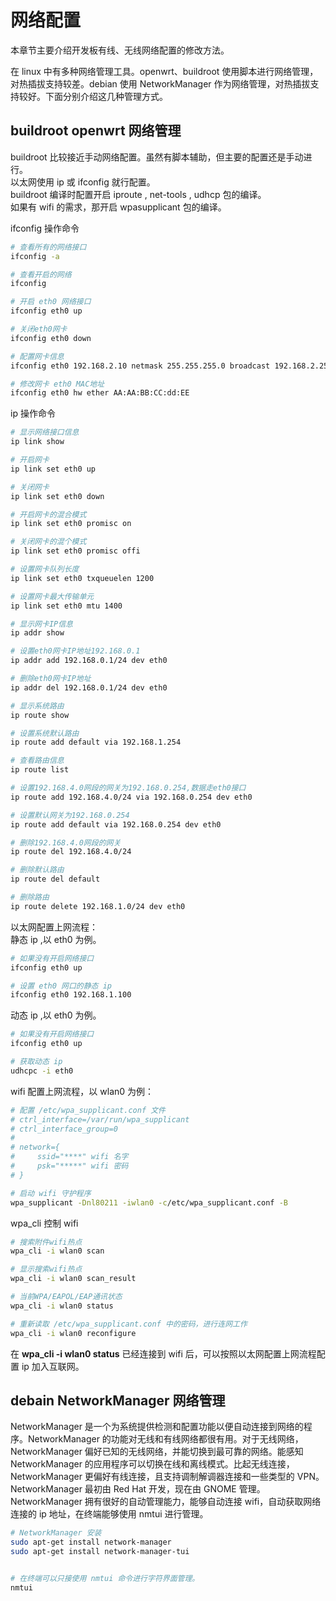 # 网络配置

本章节主要介绍开发板有线、无线网络配置的修改方法。

在 linux 中有多种网络管理工具。openwrt、buildroot 使用脚本进行网络管理，对热插拔支持较差。debian 使用 NetworkManager 作为网络管理，对热插拔支持较好。下面分别介绍这几种管理方式。

## buildroot openwrt 网络管理
buildroot 比较接近手动网络配置。虽然有脚本辅助，但主要的配置还是手动进行。  
以太网使用 ip 或 ifconfig 就行配置。  
buildroot 编译时配置开启 iproute , net-tools , udhcp 包的编译。  
如果有 wifi 的需求，那开启 wpasupplicant 包的编译。  

ifconfig 操作命令
```bash
# 查看所有的网络接口
ifconfig -a

# 查看开启的网络
ifconfig 

# 开启 eth0 网络接口
ifconfig eth0 up

# 关闭eth0网卡
ifconfig eth0 down  

# 配置网卡信息
ifconfig eth0 192.168.2.10 netmask 255.255.255.0 broadcast 192.168.2.255 

# 修改网卡 eth0 MAC地址
ifconfig eth0 hw ether AA:AA:BB:CC:dd:EE  

```

ip 操作命令
```bash
# 显示网络接口信息
ip link show 

# 开启网卡
ip link set eth0 up 

# 关闭网卡
ip link set eth0 down 

# 开启网卡的混合模式
ip link set eth0 promisc on 

# 关闭网卡的混个模式
ip link set eth0 promisc offi 

# 设置网卡队列长度
ip link set eth0 txqueuelen 1200 

# 设置网卡最大传输单元
ip link set eth0 mtu 1400 

# 显示网卡IP信息
ip addr show 

# 设置eth0网卡IP地址192.168.0.1
ip addr add 192.168.0.1/24 dev eth0 

# 删除eth0网卡IP地址
ip addr del 192.168.0.1/24 dev eth0 

# 显示系统路由
ip route show 

# 设置系统默认路由
ip route add default via 192.168.1.254 

# 查看路由信息
ip route list 

# 设置192.168.4.0网段的网关为192.168.0.254,数据走eth0接口
ip route add 192.168.4.0/24 via 192.168.0.254 dev eth0 

# 设置默认网关为192.168.0.254
ip route add default via 192.168.0.254 dev eth0 

# 删除192.168.4.0网段的网关
ip route del 192.168.4.0/24 

# 删除默认路由
ip route del default 

# 删除路由
ip route delete 192.168.1.0/24 dev eth0 
```

以太网配置上网流程：  
静态 ip  ,以 eth0 为例。
```bash
# 如果没有开启网络接口
ifconfig eth0 up

# 设置 eth0 网口的静态 ip
ifconfig eth0 192.168.1.100
```

动态 ip  ,以 eth0 为例。
```bash
# 如果没有开启网络接口
ifconfig eth0 up

# 获取动态 ip
udhcpc -i eth0
```

wifi 配置上网流程，以 wlan0 为例：
```bash
# 配置 /etc/wpa_supplicant.conf 文件
# ctrl_interface=/var/run/wpa_supplicant
# ctrl_interface_group=0
# 
# network={
#     ssid="****" wifi 名字
#     psk="*****" wifi 密码
# }

# 启动 wifi 守护程序
wpa_supplicant -Dnl80211 -iwlan0 -c/etc/wpa_supplicant.conf -B

```

wpa_cli 控制 wifi
```bash
# 搜索附件wifi热点
wpa_cli -i wlan0 scan         　

# 显示搜索wifi热点
wpa_cli -i wlan0 scan_result

# 当前WPA/EAPOL/EAP通讯状态
wpa_cli -i wlan0 status

# 重新读取 /etc/wpa_supplicant.conf 中的密码，进行连网工作
wpa_cli -i wlan0 reconfigure

```
在 **wpa_cli -i wlan0 status** 已经连接到 wifi 后，可以按照以太网配置上网流程配置 ip 加入互联网。



## debain NetworkManager 网络管理

NetworkManager 是一个为系统提供检测和配置功能以便自动连接到网络的程序。NetworkManager 的功能对无线和有线网络都很有用。对于无线网络，NetworkManager 偏好已知的无线网络，并能切换到最可靠的网络。能感知 NetworkManager 的应用程序可以切换在线和离线模式。比起无线连接，NetworkManager 更偏好有线连接，且支持调制解调器连接和一些类型的 VPN。NetworkManager 最初由 Red Hat 开发，现在由 GNOME 管理。  
NetworkManager 拥有很好的自动管理能力，能够自动连接 wifi，自动获取网络连接的 ip 地址，在终端能够使用 nmtui 进行管理。  

``` bash
# NetworkManager 安装
sudo apt-get install network-manager
sudo apt-get install network-manager-tui


# 在终端可以只接使用 nmtui 命令进行字符界面管理。
nmtui

```
